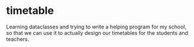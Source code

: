 # timetable
Learning dataclasses and trying to write a helping program for my school, so that we can use it to actually design our timetables for the students and teachers.
